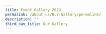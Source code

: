 ```yaml
---
title: Event Gallery 2023
permalink: /about-us/Our-Gallery/permalink/
description: ""
third_nav_title: Our Gallery
---
```


